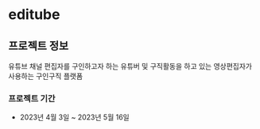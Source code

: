 # editube


## 프로젝트 정보

유튜브 채널 편집자를 구인하고자 하는 유튜버 및 구직활동을 하고 있는 영상편집자가 사용하는 구인구직 플랫폼 

### 프로젝트 기간
- 2023년 4월 3일 ~ 2023년 5월 16일


